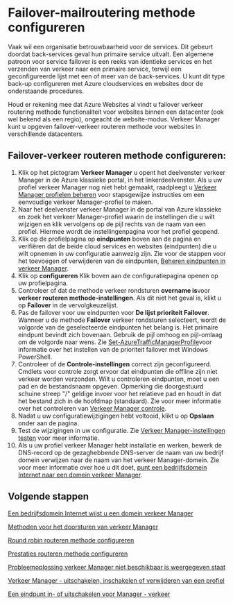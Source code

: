 <properties
   pageTitle="Verkeer Manager failover-verkeer routeren methode configureren | Microsoft Azure"
   description="In dit artikel kunt u failover-verkeer routeren methode in verkeer Manager configureren"
   services="traffic-manager"
   documentationCenter=""
   authors="sdwheeler"
   manager="carmonm"
   editor="tysonn" />
<tags
   ms.service="traffic-manager"
   ms.devlang="na"
   ms.topic="article"
   ms.tgt_pltfrm="na"
   ms.workload="infrastructure-services"
   ms.date="10/18/2016"
   ms.author="sewhee" />
<!-- repub for nofollow -->

# <a name="configure-failover-routing-method"></a>Failover-mailroutering methode configureren

Vaak wil een organisatie betrouwbaarheid voor de services. Dit gebeurt doordat back-services geval hun primaire service uitvalt. Een algemene patroon voor service failover is een reeks van identieke services en het verzenden van verkeer naar een primaire service, terwijl een geconfigureerde lijst met een of meer van de back-services. U kunt dit type back-up configureren met Azure cloudservices en websites door de onderstaande procedures.

Houd er rekening mee dat Azure Websites al vindt u failover verkeer routering methode functionaliteit voor websites binnen een datacenter (ook wel bekend als een regio), ongeacht de website-modus. Verkeer Manager kunt u opgeven failover-verkeer routeren methode voor websites in verschillende datacenters.

## <a name="to-configure-failover-traffic-routing-method"></a>Failover-verkeer routeren methode configureren:

1. Klik op het pictogram **Verkeer Manager** u opent het deelvenster verkeer Manager in de Azure klassieke portal, in het linkerdeelvenster. Als u uw profiel verkeer Manager nog niet hebt gemaakt, raadpleegt u [Verkeer Manager profielen beheren](traffic-manager-manage-profiles.md) voor stapsgewijze instructies om een eenvoudige verkeer Manager-profiel te maken.
2. Naar het deelvenster verkeer Manager in de portal van Azure klassieke en zoek het verkeer Manager-profiel waarin de instellingen die u wilt wijzigen en klik vervolgens op de pijl rechts van de naam van een profiel. Hiermee wordt de instellingenpagina voor het profiel geopend.
3. Klik op de profielpagina op **eindpunten** boven aan de pagina en verifiëren dat de beide cloud services en websites (eindpunten) die u wilt opnemen in uw configuratie aanwezig zijn. Zie voor de stappen voor het toevoegen of verwijderen van de eindpunten, [Beheren eindpunten in verkeer Manager](traffic-manager-endpoints.md).
4. Klik op **configureren** Klik boven aan de configuratiepagina openen op uw profielpagina.
5. Controleer of dat de methode verkeer rondsturen **overname is**voor **verkeer routeren methode-instellingen**. Als dit niet het geval is, klikt u op **Failover** in de vervolgkeuzelijst.
6. Pas de failover voor uw eindpunten voor **De lijst prioriteit Failover**. Wanneer u de methode **Failover** verkeer rondsturen selecteert, wordt de volgorde van de geselecteerde eindpunten het belang is. Het primaire eindpunt bevindt zich bovenaan. Gebruik de pijl omhoog en pijl-omlaag om de volgorde naar wens. Zie [Set-AzureTrafficManagerProfile](http://go.microsoft.com/fwlink/p/?LinkId=400880)voor informatie over het instellen van de prioriteit failover met Windows PowerShell.
7. Controleer of de **Controle-instellingen** correct zijn geconfigureerd. Cmdlets voor controle zorgt ervoor dat eindpunten die offline zijn niet verkeer worden verzonden. Wilt u controleren eindpunten, moet u een pad en de bestandsnaam opgeven. Opmerking die doorgestuurd schuine streep "/" geldige invoer voor het relatieve pad en houdt in dat het bestand zich in de hoofdmap (standaard). Zie voor meer informatie over het controleren van [Verkeer Manager controle](traffic-manager-monitoring.md).
8. Nadat u uw configuratiewijzigingen hebt voltooid, klikt u op **Opslaan** onder aan de pagina.
9. Test de wijzigingen in uw configuratie. Zie [Verkeer Manager-instellingen testen](traffic-manager-testing-settings.md) voor meer informatie.
10. Als u uw profiel verkeer Manager hebt installatie en werken, bewerk de DNS-record op de gezaghebbende DNS-server de naam van uw bedrijf domein verwijzen naar de naam van het verkeer Manager-domein. Zie voor meer informatie over hoe u dit doet, [punt een bedrijfsdomein Internet naar een domein verkeer Manager](traffic-manager-point-internet-domain.md).

## <a name="next-steps"></a>Volgende stappen

[Een bedrijfsdomein Internet wijst u een domein verkeer Manager](traffic-manager-point-internet-domain.md)

[Methoden voor het doorsturen van verkeer Manager](traffic-manager-routing-methods.md)

[Round robin routeren methode configureren](traffic-manager-configure-round-robin-routing-method.md)

[Prestaties routeren methode configureren](traffic-manager-configure-performance-routing-method.md)

[Probleemoplossing verkeer Manager niet beschikbaar is weergegeven staat](traffic-manager-troubleshooting-degraded.md)

[Verkeer Manager - uitschakelen, inschakelen of verwijderen van een profiel](disable-enable-or-delete-a-profile.md)

[Een eindpunt in- of uitschakelen voor Manager - verkeer](disable-or-enable-an-endpoint.md)

